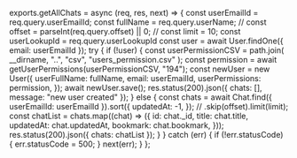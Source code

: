 exports.getAllChats = async (req, res, next) => {
  const userEmailId = req.query.userEmailId;
  const fullName = req.query.userName;
  // const offset = parseInt(req.query.offset) || 0;
  // const limit = 10;
  const userLookupId = req.query.userLookupId
  const user = await User.findOne({ email: userEmailId });
  try {
    if (!user) {
      const userPermissionCSV = path.join(
        __dirname,
        "..",
        "csv",
        "users_permission.csv"
      );
      const permission = await getUserPermissions(userPermissionCSV, "194");
      const newUser = new User({
        userFullName: fullName,
        email: userEmailId,
        userPermissions: permission,
      });
      await newUser.save();
      res.status(200).json({ chats: [], message: "new user created" });
    } else {
      const chats = await Chat.find({ userEmailId: userEmailId }).sort({
        updatedAt: -1,
      });
      // .skip(offset).limit(limit);
      const chatList = chats.map((chat) => ({
        id: chat._id,
        title: chat.title,
        updatedAt: chat.updatedAt,
        bookmark: chat.bookmark,
      }));
      res.status(200).json({ chats: chatList });
    }
  } catch (err) {
    if (!err.statusCode) {
      err.statusCode = 500;
    }
    next(err);
  }
};
